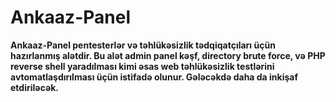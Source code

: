 # Ankaaz-Panel

**Ankaaz-Panel pentesterlər və təhlükəsizlik tədqiqatçıları üçün hazırlanmış alətdir. Bu alət admin panel kəşf, directory brute force, və PHP reverse shell yaradılması kimi əsas web təhlükəsizlik testlərini avtomatlaşdırılması üçün istifadə olunur. Gələcəkdə daha da inkişaf etdiriləcək.**

